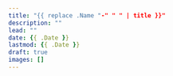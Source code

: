 ```yaml
---
title: "{{ replace .Name "-" " " | title }}"
description: ""
lead: ""
date: {{ .Date }}
lastmod: {{ .Date }}
draft: true
images: []
---
```


